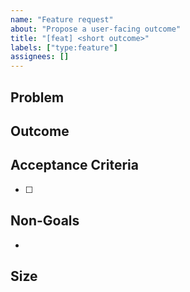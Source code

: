 ```yaml
---
name: "Feature request"
about: "Propose a user-facing outcome"
title: "[feat] <short outcome>"
labels: ["type:feature"]
assignees: []
---
```


## Problem
<!-- User problem in one sentence -->

## Outcome
<!-- What success looks like for the user -->

## Acceptance Criteria
- [ ] 

## Non-Goals
- 

## Size
<!-- S / M / L -->
